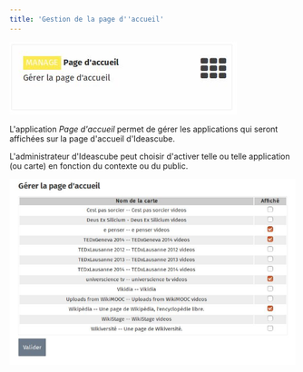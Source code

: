 ```yaml
---
title: 'Gestion de la page d''accueil'
---
```


![](page-d-accueil.jpg)
 
 L'application *Page d'accueil* permet de gérer les applications qui seront affichées sur la page d'accueil d'Ideascube. 
 
 L'administrateur d'Ideascube peut choisir d'activer telle ou telle application (ou carte) en fonction du contexte ou du public.
 
 ![](page-d-accueil-applist.jpg)